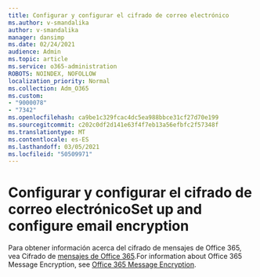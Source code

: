 ```yaml
---
title: Configurar y configurar el cifrado de correo electrónico
ms.author: v-smandalika
author: v-smandalika
manager: dansimp
ms.date: 02/24/2021
audience: Admin
ms.topic: article
ms.service: o365-administration
ROBOTS: NOINDEX, NOFOLLOW
localization_priority: Normal
ms.collection: Adm_O365
ms.custom:
- "9000078"
- "7342"
ms.openlocfilehash: ca9be1c329fcac4dc5ea988bbce31cf27d70e199
ms.sourcegitcommit: c202c0df2d141e63f4f7eb13a56efbfc2f57348f
ms.translationtype: MT
ms.contentlocale: es-ES
ms.lasthandoff: 03/05/2021
ms.locfileid: "50509971"
---
```

# <a name="set-up-and-configure-email-encryption"></a><span data-ttu-id="2e36c-102">Configurar y configurar el cifrado de correo electrónico</span><span class="sxs-lookup"><span data-stu-id="2e36c-102">Set up and configure email encryption</span></span>

<span data-ttu-id="2e36c-103">Para obtener información acerca del cifrado de mensajes de Office 365, vea Cifrado de [mensajes de Office 365](https://docs.microsoft.com/microsoft-365/compliance/ome).</span><span class="sxs-lookup"><span data-stu-id="2e36c-103">For information about Office 365 Message Encryption, see [Office 365 Message Encryption](https://docs.microsoft.com/microsoft-365/compliance/ome).</span></span>

